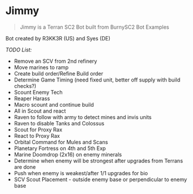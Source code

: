 # Jimmy
>Jimmy is a Terran SC2 Bot built from BurnySC2 Bot Examples

Bot created by R3KK3R (US) and Syes (DE)

_TODO List:_
- Remove an SCV from 2nd refinery
- Move marines to ramp
- Create build order/Refine Build order
- Determine Game Timing (need fixed unit, better off supply with build checks?)
- Scount Enemy Tech
- Reaper Harass
- Macro scount and continue build
- All in Scout and react
- Raven to follow with army to detect mines and invis units
- Raven to disable Tanks and Colossus
- Scout for Proxy Rax
- React to Proxy Rax
- Orbital Command for Mules and Scans
- Planetary Fortress on 4th and 5th Exp
- Marine Doomdrop (2x16) on enemy minerals
- Determine when enemy will be strongest after upgrades from Terrans are done
- Push when enemy is weakest/after 1/1 upgrades for bio
- SCV Scout Placement - outside enemy base or perpendicular to enemy base